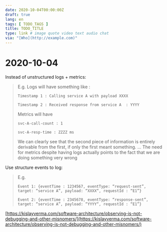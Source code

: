 ```yaml
---
date: 2020-10-04T00:00:00Z
draft: true
lang: en
tags: [ TODO_TAGS ]
title: TODO_TITLE
type: link # image quote video text audio chat
via: "[Who](http://example.com)"
---
```



# 2020-10-04

Instead of unstructured logs + metrics:

> E.g. Logs will have something like :
>
>     Timestamp 1 : Calling service A with payload XXXX
>
>     Timestamp 2 : Received response from service A  : YYYY
>
> Metrics will have 
>
>     svc-A-call-count : 1
>
>     svc-A-resp-time : ZZZZ ms
>
> We can clearly see that the second piece of information is entirely derivable from the first, if only the first meant something. … The need for metrics despite having logs actually points to the fact that we are doing something very wrong

Use structure events to log:

> E.g. 
>
>     Event 1: {eventTime : 1234567, eventType: “request-sent”, target: “service A”, payload: “XXXX“, requestId : “E1”}
>
>     Event 2: {eventTime : 2345678, eventType: “response-sent”, target: “service A”, payload: “YYYY“, requestId : “E1”}

[https://kislayverma.com/software-architecture/observing-is-not-debugging-and-other-misnomers/](https://kislayverma.com/software-architecture/observing-is-not-debugging-and-other-misnomers/)

